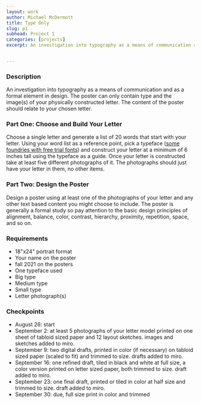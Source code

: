 ```yaml
---
layout: work
author: Michael McDermott
title: Type Only
slug: p1
subhead: Project 1
categories: [projects]
excerpt: An investigation into typography as a means of communication and as a formal element in design. The base of the project will be choosing a character to physically construct, then documenting that character through photography and then integrating that image into a poster.


---
```


### Description
An investigation into typography as a means of communication and as a formal element in design. The poster can only contain type and the image(s) of your physically constructed letter. The content of the poster should relate to your chosen letter.

### Part One: Choose and Build Your Letter
Choose a single letter and generate a list of 20 words that start with your letter. Using your word list as a reference point, pick a typeface ([some foundries with free trial fonts](https://gmu-gd.github.io/classes/type/index.html)) and construct your letter at a minimum of 6 inches tall using the typeface as a guide. Once your letter is constructed take at least five different photographs of it. The photographs should just have your letter in them, no other items.

### Part Two: Design the Poster
Design a poster using at least one of the photographs of your letter and any other text based content you might choose to include. The poster is generally a formal study so pay attention to the basic design principles of alignment, balance, color, contrast, hierarchy, proximity, repetition, space, and so on.

### Requirements
* 18"x24" portrait format
* Your name on the poster
* fall 2021 on the posters
* One typeface used
* Big type
* Medium type
* Small type
* Letter photograph(s)

### Checkpoints
* August 26: start
* September 2: at least 5 photographs of your letter model printed on one sheet of tabloid sized paper and 12 layout sketches. images and sketches added to miro.
* September 9: two digital drafts, printed in color (if necessary) on tabloid sized paper (scaled to fit) and trimmed to size. drafts added to miro.
* September 16: one refined draft, tiled in black and white at full size, a color version printed on letter sized paper, both trimmed to size. draft added to miro.
* September 23: one final draft, printed or tiled in color at half size and trimmed to size. draft added to miro.
* September 30: due, full size print in color and trimmed
